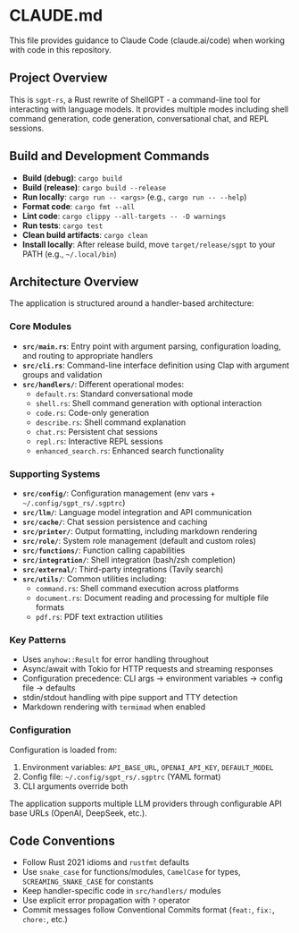 # CLAUDE.md

This file provides guidance to Claude Code (claude.ai/code) when working with code in this repository.

## Project Overview

This is `sgpt-rs`, a Rust rewrite of ShellGPT - a command-line tool for interacting with language models. It provides multiple modes including shell command generation, code generation, conversational chat, and REPL sessions.

## Build and Development Commands

- **Build (debug)**: `cargo build`
- **Build (release)**: `cargo build --release`
- **Run locally**: `cargo run -- <args>` (e.g., `cargo run -- --help`)
- **Format code**: `cargo fmt --all`
- **Lint code**: `cargo clippy --all-targets -- -D warnings`
- **Run tests**: `cargo test`
- **Clean build artifacts**: `cargo clean`
- **Install locally**: After release build, move `target/release/sgpt` to your PATH (e.g., `~/.local/bin`)

## Architecture Overview

The application is structured around a handler-based architecture:

### Core Modules
- **`src/main.rs`**: Entry point with argument parsing, configuration loading, and routing to appropriate handlers
- **`src/cli.rs`**: Command-line interface definition using Clap with argument groups and validation
- **`src/handlers/`**: Different operational modes:
  - `default.rs`: Standard conversational mode
  - `shell.rs`: Shell command generation with optional interaction
  - `code.rs`: Code-only generation
  - `describe.rs`: Shell command explanation
  - `chat.rs`: Persistent chat sessions
  - `repl.rs`: Interactive REPL sessions
  - `enhanced_search.rs`: Enhanced search functionality

### Supporting Systems
- **`src/config/`**: Configuration management (env vars + `~/.config/sgpt_rs/.sgptrc`)
- **`src/llm/`**: Language model integration and API communication
- **`src/cache/`**: Chat session persistence and caching
- **`src/printer/`**: Output formatting, including markdown rendering
- **`src/role/`**: System role management (default and custom roles)
- **`src/functions/`**: Function calling capabilities
- **`src/integration/`**: Shell integration (bash/zsh completion)
- **`src/external/`**: Third-party integrations (Tavily search)
- **`src/utils/`**: Common utilities including:
  - `command.rs`: Shell command execution across platforms
  - `document.rs`: Document reading and processing for multiple file formats
  - `pdf.rs`: PDF text extraction utilities

### Key Patterns
- Uses `anyhow::Result` for error handling throughout
- Async/await with Tokio for HTTP requests and streaming responses
- Configuration precedence: CLI args → environment variables → config file → defaults
- stdin/stdout handling with pipe support and TTY detection
- Markdown rendering with `termimad` when enabled

### Configuration
Configuration is loaded from:
1. Environment variables: `API_BASE_URL`, `OPENAI_API_KEY`, `DEFAULT_MODEL`
2. Config file: `~/.config/sgpt_rs/.sgptrc` (YAML format)
3. CLI arguments override both

The application supports multiple LLM providers through configurable API base URLs (OpenAI, DeepSeek, etc.).

## Code Conventions

- Follow Rust 2021 idioms and `rustfmt` defaults
- Use `snake_case` for functions/modules, `CamelCase` for types, `SCREAMING_SNAKE_CASE` for constants
- Keep handler-specific code in `src/handlers/` modules
- Use explicit error propagation with `?` operator
- Commit messages follow Conventional Commits format (`feat:`, `fix:`, `chore:`, etc.)